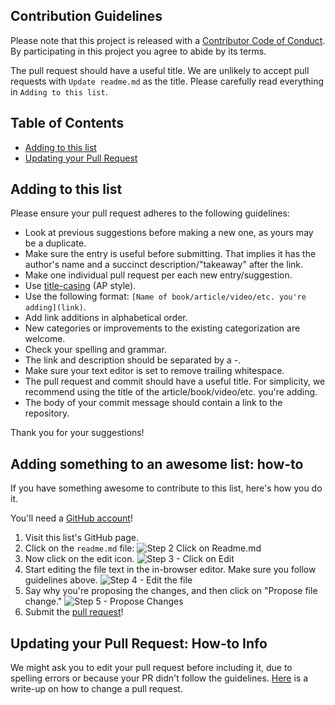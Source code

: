 ## Contribution Guidelines

Please note that this project is released with a [Contributor Code of Conduct](code-of-conduct.md). By participating in this project you agree to abide by its terms.

The pull request should have a useful title. We are unlikely to accept pull requests with `Update readme.md` as the title. Please carefully read everything in `Adding to this list`.

## Table of Contents

- [Adding to this list](#adding-to-this-list)
- [Updating your Pull Request](#updating-your-pull-request)

## Adding to this list

Please ensure your pull request adheres to the following guidelines:

- Look at previous suggestions before making a new one, as yours may be a duplicate.
- Make sure the entry is useful before submitting. That implies it has the author's name and a succinct description/"takeaway" after the link.
- Make one individual pull request per each new entry/suggestion.
- Use [title-casing](http://titlecapitalization.com) (AP style).
- Use the following format: `[Name of book/article/video/etc. you're adding](link)`.
- Add link additions in alphabetical order.
- New categories or improvements to the existing categorization are welcome.
- Check your spelling and grammar.
- The link and description should be separated by a -.
- Make sure your text editor is set to remove trailing whitespace.
- The pull request and commit should have a useful title. For simplicity, we recommend using the title of the article/book/video/etc. you're adding.
- The body of your commit message should contain a link to the repository.

Thank you for your suggestions!

## Adding something to an awesome list: how-to

If you have something awesome to contribute to this list, here's how you do it.

You'll need a [GitHub account](https://github.com/join)!

1. Visit this list's GitHub page.
2. Click on the `readme.md` file: ![Step 2 Click on Readme.md](https://cloud.githubusercontent.com/assets/170270/9402920/53a7e3ea-480c-11e5-9d81-aecf64be55eb.png)
3. Now click on the edit icon. ![Step 3 - Click on Edit](https://cloud.githubusercontent.com/assets/170270/9402927/6506af22-480c-11e5-8c18-7ea823530099.png)
4. Start editing the file text in the in-browser editor. Make sure you follow guidelines above. ![Step 4 - Edit the file](https://cloud.githubusercontent.com/assets/170270/9402932/7301c3a0-480c-11e5-81f5-7e343b71674f.png)
5. Say why you're proposing the changes, and then click on "Propose file change." ![Step 5 - Propose Changes](https://cloud.githubusercontent.com/assets/170270/9402937/7dd0652a-480c-11e5-9138-bd14244593d5.png)
6. Submit the [pull request](https://help.github.com/articles/using-pull-requests/)!

## Updating your Pull Request: How-to Info
We might ask you to edit your pull request before including it, due to spelling errors or because your PR didn't follow the guidelines. [Here](https://github.com/RichardLitt/docs/blob/master/amending-a-commit-guide.md) is a write-up on how to change a pull request.
